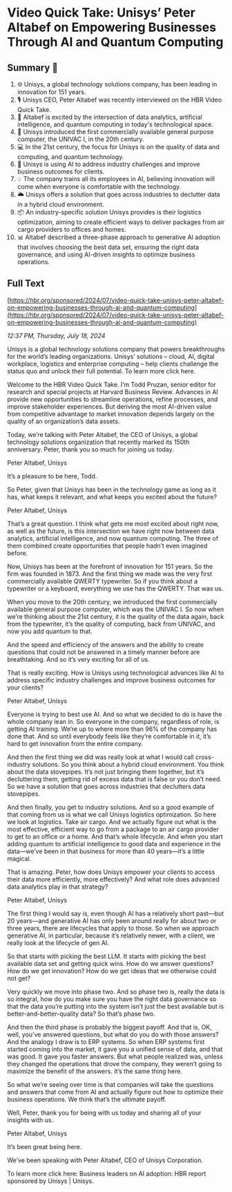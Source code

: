 # Video Quick Take: Unisys’ Peter Altabef on Empowering Businesses Through AI and Quantum Computing

## Summary 🤖

1. 🌐 Unisys, a global technology solutions company, has been leading in innovation for 151 years. 
2. 🎙️ Unisys CEO, Peter Altabef was recently interviewed on the HBR Video Quick Take.
3. 🤖 Altabef is excited by the intersection of data analytics, artificial intelligence, and quantum computing in today's technological space.
4. 🧮 Unisys introduced the first commercially available general purpose computer, the UNIVAC I, in the 20th century.
5. 💻 In the 21st century, the focus for Unisys is on the quality of data and computing, and quantum technology.
6. 🎯 Unisys is using AI to address industry challenges and improve business outcomes for clients.
7. 💡 The company trains all its employees in AI, believing innovation will come when everyone is comfortable with the technology.
8. 🌥️ Unisys offers a solution that goes across industries to declutter data in a hybrid cloud environment.
9. 📦 An industry-specific solution Unisys provides is their logistics optimization, aiming to create efficient ways to deliver packages from air cargo providers to offices and homes.
10. 📊 Altabef described a three-phase approach to generative AI adoption that involves choosing the best data set, ensuring the right data governance, and using AI-driven insights to optimize business operations.

## Full Text

[https://hbr.org/sponsored/2024/07/video-quick-take-unisys-peter-altabef-on-empowering-businesses-through-ai-and-quantum-computing](https://hbr.org/sponsored/2024/07/video-quick-take-unisys-peter-altabef-on-empowering-businesses-through-ai-and-quantum-computing)

*12:37 PM, Thursday, July 18, 2024*

Unisys is a global technology solutions company that powers breakthroughs for the world’s leading organizations. Unisys’ solutions – cloud, AI, digital workplace, logistics and enterprise computing – help clients challenge the status quo and unlock their full potential. To learn more click here.

Welcome to the HBR Video Quick Take. I’m Todd Pruzan, senior editor for research and special projects at Harvard Business Review. Advances in AI provide new opportunities to streamline operations, refine processes, and improve stakeholder experiences. But deriving the most AI-driven value from competitive advantage to market innovation depends largely on the quality of an organization’s data assets.

Today, we’re talking with Peter Altabef, the CEO of Unisys, a global technology solutions organization that recently marked its 150th anniversary. Peter, thank you so much for joining us today.

Peter Altabef, Unisys

It’s a pleasure to be here, Todd.

So Peter, given that Unisys has been in the technology game as long as it has, what keeps it relevant, and what keeps you excited about the future?

Peter Altabef, Unisys

That’s a great question. I think what gets me most excited about right now, as well as the future, is this intersection we have right now between data analytics, artificial intelligence, and now quantum computing. The three of them combined create opportunities that people hadn’t even imagined before.

Now, Unisys has been at the forefront of innovation for 151 years. So the firm was founded in 1873. And the first thing we made was the very first commercially available QWERTY typewriter. So if you think about a typewriter or a keyboard, everything we use has the QWERTY. That was us.

When you move to the 20th century, we introduced the first commercially available general purpose computer, which was the UNIVAC I. So now when we’re thinking about the 21st century, it is the quality of the data again, back from the typewriter, it’s the quality of computing, back from UNIVAC, and now you add quantum to that.

And the speed and efficiency of the answers and the ability to create questions that could not be answered in a timely manner before are breathtaking. And so it’s very exciting for all of us.

That is really exciting. How is Unisys using technological advances like AI to address specific industry challenges and improve business outcomes for your clients?

Peter Altabef, Unisys

Everyone is trying to best use AI. And so what we decided to do is have the whole company lean in. So everyone in the company, regardless of role, is getting AI training. We’re up to where more than 96% of the company has done that. And so until everybody feels like they’re comfortable in it, it’s hard to get innovation from the entire company.

And then the first thing we did was really look at what I would call cross-industry solutions. So you think about a hybrid cloud environment. You think about the data stovepipes. It’s not just bringing them together, but it’s decluttering them, getting rid of excess data that is false or you don’t need. So we have a solution that goes across industries that declutters data stovepipes.

And then finally, you get to industry solutions. And so a good example of that coming from us is what we call Unisys logistics optimization. So here we look at logistics. Take air cargo. And we actually figure out what is the most effective, efficient way to go from a package to an air cargo provider to get to an office or a home. And that’s whole lifecycle. And when you start adding quantum to artificial intelligence to good data and experience in the data—we’ve been in that business for more than 40 years—it’s a little magical.

That is amazing. Peter, how does Unisys empower your clients to access their data more efficiently, more effectively? And what role does advanced data analytics play in that strategy?

Peter Altabef, Unisys

The first thing I would say is, even though AI has a relatively short past—but 20 years—and generative AI has only been around really for about two or three years, there are lifecycles that apply to those. So when we approach generative AI, in particular, because it’s relatively newer, with a client, we really look at the lifecycle of gen AI.

So that starts with picking the best LLM. It starts with picking the best available data set and getting quick wins. How do we answer questions? How do we get innovation? How do we get ideas that we otherwise could not get?

Very quickly we move into phase two. And so phase two is, really the data is so integral, how do you make sure you have the right data governance so that the data you’re putting into the system isn’t just the best available but is better-and-better-quality data? So that’s phase two.

And then the third phase is probably the biggest payoff. And that is, OK, well, you’ve answered questions, but what do you do with those answers? And the analogy I draw is to ERP systems. So when ERP systems first started coming into the market, it gave you a unified sense of data, and that was good. It gave you faster answers. But what people realized was, unless they changed the operations that drove the company, they weren’t going to maximize the benefit of the answers. It’s the same thing here.

So what we’re seeing over time is that companies will take the questions and answers that come from AI and actually figure out how to optimize their business operations. We think that’s the ultimate payoff.

Well, Peter, thank you for being with us today and sharing all of your insights with us.

Peter Altabef, Unisys

It’s been great being here.

We’ve been speaking with Peter Altabef, CEO of Unisys Corporation.

To learn more click here: Business leaders on AI adoption: HBR report sponsored by Unisys | Unisys.

